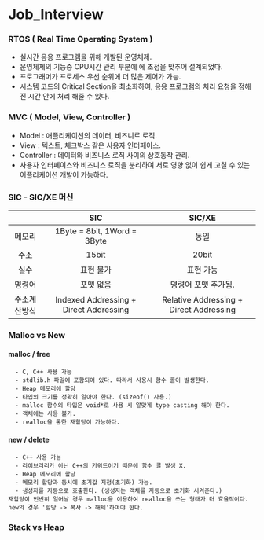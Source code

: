 # Job_Interview

### RTOS ( Real Time Operating System )
  - 실시간 응용 프로그램을 위해 개발된 운영체제.
  - 운영체제의 기능중 CPU시간 관리 부분에 에 초점을 맞추어 설계되었다.
  - 프로그래머가 프로세스 우선 순위에 더 많은 제어가 가능.
  - 시스템 코드의 Critical Section을 최소화하여, 응용 프로그램의 처리 요청을 정해진 시간 안에 처리 해줄 수 있다.
  
### MVC ( Model, View, Controller )
  - Model       : 애플리케이션의 데이터, 비즈니르 로직.
  - View        : 텍스트, 체크박스 같은 사용자 인터페이스.
  - Controller  : 데이터와 비즈니스 로직 사이의 상호동작 관리.
  - 사용자 인터페이스와 비즈니스 로직을 분리하여 서로 영향 없이 쉽게 고칠 수 있는 어플리케이션 개발이 가능하다.
  
### SIC - SIC/XE 머신
| | SIC | SIC/XE |
|:-----:|:-----:|:----:|
|메모리|1Byte = 8bit, 1Word = 3Byte|동일|
|주소|15bit|20bit|
|실수|표현 불가|표현 가능|
|명령어|포맷 없음|명령어 포맷 추가됨.|
|주소계산방식|Indexed Addressing + Direct Addressing|Relative Addressing + Direct Addressing|

### Malloc vs New
#### malloc / free
      - C, C++ 사용 가능
      - stdlib.h 파일에 포함되어 있다. 따라서 사용시 함수 콜이 발생한다.
      - Heap 메모리에 할당
      - 타입의 크기를 정확히 알아야 한다. (sizeof() 사용.)
      - malloc 함수의 타입은 void*로 사용 시 알맞게 type casting 해야 한다.
      - 객체에는 사용 불가.
      - realloc을 통한 재할당이 가능하다.
#### new / delete
      - C++ 사용 가능
      - 라이브러리가 아닌 C++의 키워드이기 때문에 함수 콜 발생 X.
      - Heap 메모리에 할당
      - 메모리 할당과 동시에 초기값 지정(초기화) 가능.
      - 생성자를 자동으로 호출한다. (생성자는 객체를 자동으로 초기화 시켜준다.)
    재할당이 빈번히 일어날 경우 malloc을 이용하여 realloc을 쓰는 형태가 더 효율적이다. new의 경우 '할당 -> 복사 -> 해제'하여야 한다.
### Stack vs Heap
